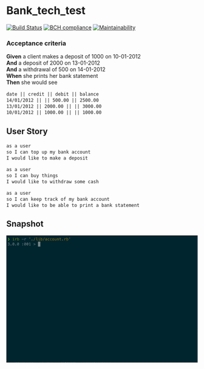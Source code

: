 # Bank_tech_test
[![Build Status](https://travis-ci.com/YohannTisserand/bank_tech_test.svg?branch=main)](https://travis-ci.com/YohannTisserand/bank_tech_test)
[![BCH compliance](https://bettercodehub.com/edge/badge/YohannTisserand/bank_tech_test?branch=main)](https://bettercodehub.com/)
[![Maintainability](https://api.codeclimate.com/v1/badges/17ff4c30baac35cd094c/maintainability)](https://codeclimate.com/github/YohannTisserand/bank_tech_test/maintainability)

### Acceptance criteria

**Given** a client makes a deposit of 1000 on 10-01-2012  
**And** a deposit of 2000 on 13-01-2012  
**And** a withdrawal of 500 on 14-01-2012  
**When** she prints her bank statement  
**Then** she would see

```
date || credit || debit || balance
14/01/2012 || || 500.00 || 2500.00
13/01/2012 || 2000.00 || || 3000.00
10/01/2012 || 1000.00 || || 1000.00
```
## User Story
```
as a user
so I can top up my bank account
I would like to make a deposit
```
```
as a user
so I can buy things
I would like to withdraw some cash
```
```
as a user
so I can keep track of my bank account
I would like to be able to print a bank statement
```
## Snapshot
<img src="/public/Screen Recording 2021-06-02 at 12.27.17.gif">
